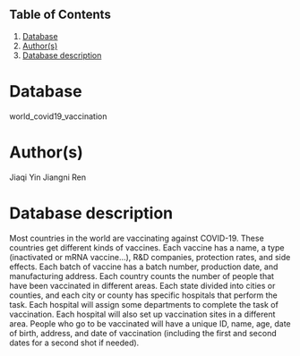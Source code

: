 ## Table of Contents
1. [Database](#database)
1. [Author(s)](#author)
1. [Database description](#description)
 
# Database
world_covid19_vaccination
# Author(s)
Jiaqi Yin
Jiangni Ren
# Database description
Most countries in the world are vaccinating against COVID-19. These countries get different kinds of vaccines. Each vaccine has a name, a type (inactivated or mRNA vaccine...), R&D companies, protection rates, and side effects. Each batch of vaccine has a batch number, production date, and manufacturing address. Each country counts the number of people that have been vaccinated in different areas. Each state divided into cities or counties, and each city or county has specific hospitals that perform the task. Each hospital will assign some departments to complete the task of vaccination. Each hospital will also set up vaccination sites in a different area. People who go to be vaccinated will have a unique ID, name, age, date of birth, address, and date of vaccination (including the first and second dates for a second shot if needed).
